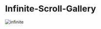 # Infinite-Scroll-Gallery
![infinite](https://user-images.githubusercontent.com/38773611/116815278-f8055b00-ab86-11eb-9ed8-2eea515a11eb.PNG)
